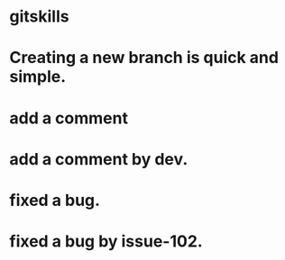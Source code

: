 # gitskills
# Creating a new branch is quick and simple.
# add a comment
# add a comment by dev.
# fixed a bug.
# fixed a bug by issue-102.

